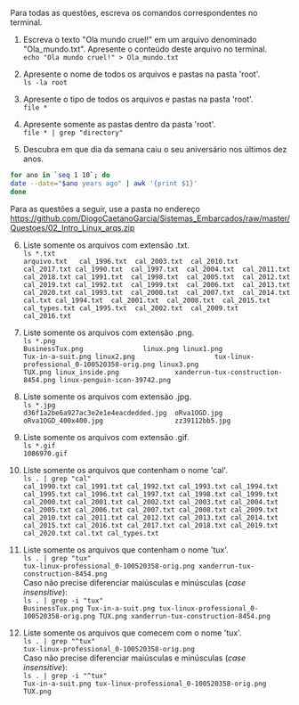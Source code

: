 Para todas as questões, escreva os comandos correspondentes no terminal.

1. Escreva o texto "Ola mundo cruel!" em um arquivo denominado "Ola_mundo.txt". Apresente o conteúdo deste arquivo no terminal.  
`echo "Ola mundo cruel!" > Ola_mundo.txt`

2. Apresente o nome de todos os arquivos e pastas na pasta 'root'.  
`ls -la root`

3. Apresente o tipo de todos os arquivos e pastas na pasta 'root'.  
`file *`

4. Apresente somente as pastas dentro da pasta 'root'.  
`file * | grep "directory"`

5. Descubra em que dia da semana caiu o seu aniversário nos últimos dez anos.  
```bash
for ano in `seq 1 10`; do
date --date="$ano years ago" | awk '{print $1}'
done
```

Para as questões a seguir, use a pasta no endereço https://github.com/DiogoCaetanoGarcia/Sistemas_Embarcados/raw/master/Questoes/02_Intro_Linux_arqs.zip

6. Liste somente os arquivos com extensão .txt.  
`ls *.txt`  
`
arquivo.txt   cal_1996.txt  cal_2003.txt  cal_2010.txt  cal_2017.txt
cal_1990.txt  cal_1997.txt  cal_2004.txt  cal_2011.txt  cal_2018.txt
cal_1991.txt  cal_1998.txt  cal_2005.txt  cal_2012.txt  cal_2019.txt
cal_1992.txt  cal_1999.txt  cal_2006.txt  cal_2013.txt  cal_2020.txt
cal_1993.txt  cal_2000.txt  cal_2007.txt  cal_2014.txt  cal.txt
cal_1994.txt  cal_2001.txt  cal_2008.txt  cal_2015.txt  cal_types.txt
cal_1995.txt  cal_2002.txt  cal_2009.txt  cal_2016.txt
`

7. Liste somente os arquivos com extensão .png.  
`ls *.png`  
`
BusinessTux.png               linux.png
linux1.png                    Tux-in-a-suit.png
linux2.png                    tux-linux-professional_0-100520358-orig.png
linux3.png                    TUX.png
linux_inside.png              xanderrun-tux-construction-8454.png
linux-penguin-icon-39742.png
`

8. Liste somente os arquivos com extensão .jpg.  
`ls *.jpg`  
`
d36f1a2be6a927ac3e2e1e4eacdedded.jpg  oRva1OGD.jpg
oRva1OGD_400x400.jpg                  zz39112bb5.jpg
`

9. Liste somente os arquivos com extensão .gif.  
`ls *.gif`  
`
1086970.gif
`

10. Liste somente os arquivos que contenham o nome 'cal'.  
`ls . | grep "cal"`  
`
cal_1990.txt
cal_1991.txt
cal_1992.txt
cal_1993.txt
cal_1994.txt
cal_1995.txt
cal_1996.txt
cal_1997.txt
cal_1998.txt
cal_1999.txt
cal_2000.txt
cal_2001.txt
cal_2002.txt
cal_2003.txt
cal_2004.txt
cal_2005.txt
cal_2006.txt
cal_2007.txt
cal_2008.txt
cal_2009.txt
cal_2010.txt
cal_2011.txt
cal_2012.txt
cal_2013.txt
cal_2014.txt
cal_2015.txt
cal_2016.txt
cal_2017.txt
cal_2018.txt
cal_2019.txt
cal_2020.txt
cal.txt
cal_types.txt
`

11. Liste somente os arquivos que contenham o nome 'tux'.  
`ls . | grep "tux"`  
`
tux-linux-professional_0-100520358-orig.png
xanderrun-tux-construction-8454.png
`  
Caso não precise diferenciar maiúsculas e minúsculas (*case insensitive*):  
`ls . | grep -i "tux"`  
`
BusinessTux.png
Tux-in-a-suit.png
tux-linux-professional_0-100520358-orig.png
TUX.png
xanderrun-tux-construction-8454.png
`

12. Liste somente os arquivos que comecem com o nome 'tux'.  
`ls . | grep "^tux"`  
`
tux-linux-professional_0-100520358-orig.png
`  
Caso não precise diferenciar maiúsculas e minúsculas (*case insensitive*):  
`ls . | grep -i "^tux"`  
`
Tux-in-a-suit.png
tux-linux-professional_0-100520358-orig.png
TUX.png
`